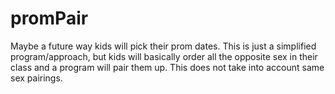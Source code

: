 # promPair
Maybe a future way kids will pick their prom dates. This is just a simplified program/approach, but kids will basically order all the opposite sex in their class and a program will pair them up. This does not take into account same sex pairings.

